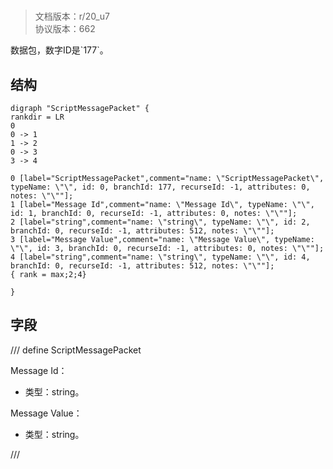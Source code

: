 # <!-- md:samp ScriptMessagePacket -->

> 文档版本：r/20_u7<br/>协议版本：662

<!-- md:samp ScriptMessagePacket -->数据包，数字ID是`177`。

## 结构

```viz
digraph "ScriptMessagePacket" {
rankdir = LR
0
0 -> 1
1 -> 2
0 -> 3
3 -> 4

0 [label="ScriptMessagePacket",comment="name: \"ScriptMessagePacket\", typeName: \"\", id: 0, branchId: 177, recurseId: -1, attributes: 0, notes: \"\""];
1 [label="Message Id",comment="name: \"Message Id\", typeName: \"\", id: 1, branchId: 0, recurseId: -1, attributes: 0, notes: \"\""];
2 [label="string",comment="name: \"string\", typeName: \"\", id: 2, branchId: 0, recurseId: -1, attributes: 512, notes: \"\""];
3 [label="Message Value",comment="name: \"Message Value\", typeName: \"\", id: 3, branchId: 0, recurseId: -1, attributes: 0, notes: \"\""];
4 [label="string",comment="name: \"string\", typeName: \"\", id: 4, branchId: 0, recurseId: -1, attributes: 512, notes: \"\""];
{ rank = max;2;4}

}

```

## 字段

/// define
ScriptMessagePacket

Message Id：<!-- md:samp string -->

- 类型：string。

Message Value：<!-- md:samp string -->

- 类型：string。


///
